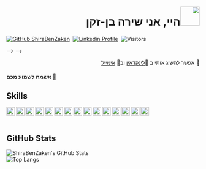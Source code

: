 
<h1 dir="rtl"> <img src = "https://raw.githubusercontent.com/MartinHeinz/MartinHeinz/master/wave.gif" width = 50px>היי, אני שירה בן-זקן</h1>

[![GitHub ShiraBenZaken](https://img.shields.io/github/followers/ShiraBenZaken?label=follow&style=social)](https://github.com/ShiraBenZaken)&nbsp;
[![Linkedin Profile](https://img.shields.io/badge/-Shira%20BenZaken-blue?style=flat-square&logo=Linkedin&logoColor=white)](https://www.linkedin.com/in/shira-ben-zaken/)&nbsp;
![Visitors](https://visitor-badge.glitch.me/badge?page_id=ShiraBenZaken/ShiraBenZaken)&nbsp;
<!--
<!-- <p dir="rtl"> כמה פרוייקטים מעניינים: </p>

<h5 dir="rtl"> הפרוייקטים הרציניים פרטיים- איתכם הסליחה 👩‍💻 </h5>

<h6 dir="rtl">  🧡 ריאקט  <a href="https://github.com/ShiraBenZaken/simple-fast-react-spa">SPA בריאקט + משחק X O ❌⭕</a>   </h6>
<h6 dir="rtl">  💛 אנגולר  <a href="https://github.com/ShiraBenZaken/Exemple-Angular-Mini-Very_Simple-Project">פונקציונליות פשוטה הוספה מחיקה.. 🌐</a> 
<!-- <a href="https://github.com/ShiraBenZaken/mysite-project-">אתר אישי 💻</a>   </h6> -->
<!--
<h6 dir="rtl">  💚 פייתון  <a href="https://github.com/ShiraBenZaken/Hangman-in-Python">משחק איש תלוי 🤦‍♂️🧷</a>  | <a href="https://github.com/ShiraBenZaken/the-othe-side-of-the-world-in-python"> בצד השני של העולם ✈ 🗺</a> | <a href="https://github.com/ShiraBenZaken/Flatmate_Bill"> שכר דירה לשותפים 👌</a> | <a href="https://github.com/ShiraBenZaken/Math_Painting">ציור במתמטיקה 🎨</a> | <a href="https://github.com/ShiraBenZaken/App-5-Flatmates-Bill-Web-App"> שכר שירה לשותפים - WebApp 👌</a>  <br> 
  | <a href="https://github.com/ShiraBenZaken/Instant-Dictionary-Webapp"> WebApp מילון אנגלי - בעת הקלדה 📚  </a>  </h6>
<h6 dir="rtl">  💙 NODE.JS  <a href="https://github.com/ShiraBenZaken/nodejs_employees-master">ניהול עובדים 👷‍♀️</a>   </h6>
<!--  -->
-->
-->


<p dir="rtl"> 🛴 אפשר להשיג אותי ב 💬<a href="https://www.linkedin.com/in/shira-ben-zaken/">לינקדאין</a> וב💌 <a href="mailto:shira441192@gmail.com">אימייל</a>  </p>

<h4> אשמח לשמוע מכם 💜 </h4>

<h2> Skills </h2>

<img width="22px" title="Javascript" align="left" src="https://raw.githubusercontent.com/rahulbanerjee26/githubAboutMeGenerator/main/icons/javascript.svg">
<img width="22px" title="Typescript" align="left" src="https://raw.githubusercontent.com/rahulbanerjee26/githubAboutMeGenerator/main/icons/typescript.svg">
<img width="22px" title="Angular" align="left" src="https://raw.githubusercontent.com/rahulbanerjee26/githubAboutMeGenerator/main/icons/angularjs.svg">
<img width="22px" title="React" align="left" src="https://raw.githubusercontent.com/rahulbanerjee26/githubAboutMeGenerator/main/icons/reactjs.svg">
<img width="22px" title="Redux" align="left" src="https://raw.githubusercontent.com/rahulbanerjee26/githubAboutMeGenerator/main/icons/redux.svg">
<img width="22px" title="HTML" align="left" src="https://raw.githubusercontent.com/rahulbanerjee26/githubAboutMeGenerator/main/icons/html.svg">
<img width="22px" title="CSS" align="left" src="https://raw.githubusercontent.com/rahulbanerjee26/githubAboutMeGenerator/main/icons/css.svg">
<img width="22px" title="Nodejs" align="left" src="https://raw.githubusercontent.com/rahulbanerjee26/githubAboutMeGenerator/main/icons/nodejs.svg">
<img width="22px" title="MongoDB" align="left" src="https://raw.githubusercontent.com/rahulbanerjee26/githubAboutMeGenerator/main/icons/mongodb.svg">
<!-- <img width="22px" title=".Net" align="left" src="https://raw.githubusercontent.com/rahulbanerjee26/githubAboutMeGenerator/main/icons/dotnet.svg"> -->
<img width="22px" title="C#" align="left" src="https://raw.githubusercontent.com/rahulbanerjee26/githubAboutMeGenerator/main/icons/csharp.svg">
<img width="22px" title="MySql" align="left" src="https://raw.githubusercontent.com/rahulbanerjee26/githubAboutMeGenerator/main/icons/mysql.svg">
<img width="22px" title="Python" align="left" src="https://raw.githubusercontent.com/rahulbanerjee26/githubAboutMeGenerator/main/icons/python.svg">
<!-- <img width="22px" title="AWS" align="left" src="https://raw.githubusercontent.com/rahulbanerjee26/githubAboutMeGenerator/main/icons/aws.svg"> -->
<!-- <img width="22px" title="Webpack" align="left" src="https://raw.githubusercontent.com/rahulbanerjee26/githubAboutMeGenerator/main/icons/webpack.svg"> -->
<img width="22px" title="Git" align="left" src="https://raw.githubusercontent.com/rahulbanerjee26/githubAboutMeGenerator/main/icons/git.svg">
<img width="22px" title="GitHub" align="left" src="https://raw.githubusercontent.com/rahulbanerjee26/githubAboutMeGenerator/main/icons/github.svg">
<img src="https://www.vectorlogo.zone/logos/firebase/firebase-icon.svg" alt="firebase" width="22px"/> 

<br>
<br>
<h2> GitHub Stats </h2>

![ShiraBenZaken's GitHub Stats](https://github-readme-stats.vercel.app/api?username=ShiraBenZaken&count_private=true&show_icons=true)
<br>
![Top Langs](https://github-readme-stats.vercel.app/api/top-langs/?username=ShiraBenZaken&layout=compact&card_width=445&exclude_repo=nand2tetris&langs_count=10)

<!--
**ShiraBenZaken/ShiraBenZaken** is a ✨ _special_ ✨ repository because its `README.md` (this file) appears on your GitHub profile.

Here are some ideas to get you started:

- 🔭 I’m currently working on ...
- 🌱 I’m currently learning ...
- 👯 I’m looking to collaborate on ...
- 🤔 I’m looking for help with ...
- 💬 Ask me about ...
- 📫 How to reach me: ...
- 😄 Pronouns: ...
- ⚡ Fun fact: ...
-->
  
<!--  🤍🧡💛💚💙💜🤎🖤  -->
